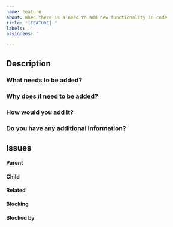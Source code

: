 ```yaml
---
name: Feature
about: When there is a need to add new functionality in code
title: "[FEATURE] "
labels: ''
assignees: ''

---
```


## Description

### What needs to be added?



### Why does it need to be added?



### How would you add it?



### Do you have any additional information?
<!-- If you have anything else related to the issue, please provide. -->



##  Issues
<!--
If it is possible, link issues via task lists sorted by issue numbers like:

- [ ] #1 [BUG] X is not working
- [ ] #2 [DESIGN] Design for X
-->

#### Parent



#### Child



#### Related



#### Blocking
<!-- This issue is blocking other issues. Once this issue is done, we can work on the other issues. -->



#### Blocked by
<!-- This issue is blocked by other issues. Once the other issues are done, we can work on this issue. -->

